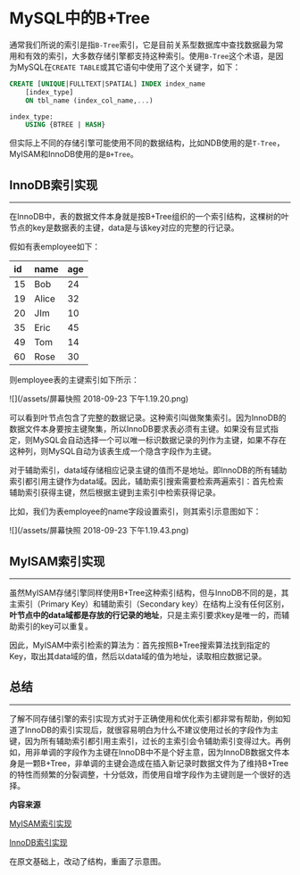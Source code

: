 # MySQL中的B+Tree

通常我们所说的索引是指`B-Tree`索引，它是目前关系型数据库中查找数据最为常用和有效的索引，大多数存储引擎都支持这种索引。使用`B-Tree`这个术语，是因为MySQL在`CREATE TABLE`或其它语句中使用了这个关键字，如下：

```sql
CREATE [UNIQUE|FULLTEXT|SPATIAL] INDEX index_name
    [index_type]
    ON tbl_name (index_col_name,...)

index_type:
    USING {BTREE | HASH}
```

但实际上不同的存储引擎可能使用不同的数据结构，比如NDB使用的是`T-Tree`，MyISAM和InnoDB使用的是`B+Tree`。

## InnoDB索引实现

---

在InnoDB中，表的数据文件本身就是按B+Tree组织的一个索引结构，这棵树的叶节点的key是数据表的主键，data是与该key对应的完整的行记录。

假如有表employee如下：

| id | name | age |
| :--- | :--- | :--- |
| 15 | Bob | 24 |
| 19 | Alice | 32 |
| 20 | JIm | 10 |
| 35 | Eric | 45 |
| 49 | Tom | 14 |
| 60 | Rose | 30 |

则employee表的主键索引如下所示：

![](/assets/屏幕快照 2018-09-23 下午1.19.20.png)

可以看到叶节点包含了完整的数据记录。这种索引叫做聚集索引。因为InnoDB的数据文件本身要按主键聚集，所以InnoDB要求表必须有主键。如果没有显式指定，则MySQL会自动选择一个可以唯一标识数据记录的列作为主键，如果不存在这种列，则MySQL自动为该表生成一个隐含字段作为主键。

对于辅助索引，data域存储相应记录主键的值而不是地址。即InnoDB的所有辅助索引都引用主键作为data域。因此，辅助索引搜索需要检索两遍索引：首先检索辅助索引获得主键，然后根据主键到主索引中检索获得记录。

比如，我们为表employee的name字段设置索引，则其索引示意图如下：

![](/assets/屏幕快照 2018-09-23 下午1.19.43.png)

## MyISAM索引实现

---

虽然MyISAM存储引擎同样使用B+Tree这种索引结构，但与InnoDB不同的是，其主索引（Primary Key）和辅助索引（Secondary key）在结构上没有任何区别，**叶节点中的data域都是存放的行记录的地址**，只是主索引要求key是唯一的，而辅助索引的key可以重复。

因此，MyISAM中索引检索的算法为：首先按照B+Tree搜索算法找到指定的Key，取出其data域的值，然后以data域的值为地址，读取相应数据记录。



## 总结

---



了解不同存储引擎的索引实现方式对于正确使用和优化索引都非常有帮助，例如知道了InnoDB的索引实现后，就很容易明白为什么不建议使用过长的字段作为主键，因为所有辅助索引都引用主索引，过长的主索引会令辅助索引变得过大。再例如，用非单调的字段作为主键在InnoDB中不是个好主意，因为InnoDB数据文件本身是一颗B+Tree，非单调的主键会造成在插入新记录时数据文件为了维持B+Tree的特性而频繁的分裂调整，十分低效，而使用自增字段作为主键则是一个很好的选择。  


**内容来源**

[MyISAM索引实现](https://www.kancloud.cn/kancloud/theory-of-mysql-index/41852)    

[InnoDB索引实现](https://www.kancloud.cn/kancloud/theory-of-mysql-index/41850)

在原文基础上，改动了结构，重画了示意图。

